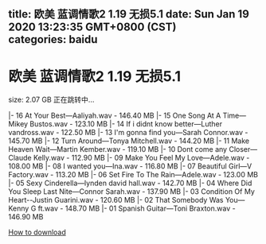 
title: 欧美 蓝调情歌2 1.19 无损5.1
date: Sun Jan 19 2020 13:23:35 GMT+0800 (CST)    
categories: baidu
---

# 欧美 蓝调情歌2 1.19 无损5.1
size: 2.07 GB
 正在跳转中...
 
|- 16 At Your Best—Aaliyah.wav - 146.40 MB
|- 15 One Song At A Time—Mikey Bustos.wav - 123.10 MB
|- 14 If i didnt know better—Luther vandross.wav - 122.50 MB
|- 13 I'm gonna find you—Sarah Connor.wav - 145.70 MB
|- 12 Turn Around—Tonya Mitchell.wav - 144.20 MB
|- 11 Make Heaven Wait—Martin Kember.wav - 119.10 MB
|- 10 Dont come any Closer—Claude Kelly.wav - 112.90 MB
|- 09 Make You Feel My Love—Adele.wav - 108.00 MB
|- 08 I wanted you—Ina.wav - 116.80 MB
|- 07 Beautiful Girl—V Factory.wav - 113.20 MB
|- 06 Set Fire To The Rain—Adele.wav - 123.00 MB
|- 05 Sexy Cinderella—lynden david hall.wav - 142.70 MB
|- 04 Where Did You Sleep Last Nite—Connor Sarah.wav - 137.90 MB
|- 03 Condition Of My Heart--Justin Guarini.wav - 120.60 MB
|- 02 That Somebody Was You—Kenny G ft.wav - 148.70 MB
|- 01 Spanish Guitar—Toni Braxton.wav - 146.90 MB

[How to download](https://bpcam.bemobtrk.com/go/2ceec3aa-1ca2-46d6-b9ff-aaa5c184517c?jno=110)